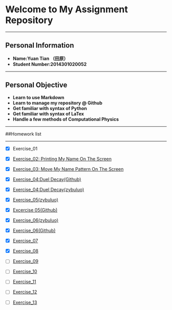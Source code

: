 # Welcome to My Assignment Repository

---
Personal Information
---
+ **Name:Yuan Tian （田原）**
+ **Student Number:2014301020052**

---
Personal Objective
---
+ **Learn to use Markdown**
+ **Learn to manage my repository @ Github**
+ **Get familiar with syntax of Python**
+ **Get familiar with syntax of LaTex**
+ **Handle a few methods of Computational Physics**

---
##Homework list

---
- [x] Exercise_01
- [x] [Exercise_02: Printing My Name On The Screen](https://github.com/Rob1nTian/computationalphysics_N2014301020052/tree/master/Excercise_02)
- [x] [Exercise_03: Move My Name Pattern On The Screen](https://github.com/Rob1nTian/computationalphysics_N2014301020052/tree/master/Excercise_03)
- [x] [Exercise_04:Duel Decay(Github)](https://github.com/Rob1nTian/computationalphysics_N2014301020052/tree/master/Excercise_04)
- [x] [Exercise_04:Duel Decay(zybuluo)](https://www.zybuluo.com/mdeditor#525783)
- [x] [Exercise_05(zybuluo)](https://www.zybuluo.com/mdeditor#534224)
- [x] [Excercise 05(Github)](https://github.com/Rob1nTian/computationalphysics_N2014301020052/tree/master/Excercise_05)
- [x] [Exercise_06(zybuluo)](https://www.zybuluo.com/mdeditor#534224)
- [x] [Exercise_06(Github)](https://github.com/Rob1nTian/computationalphysics_N2014301020052/tree/master/Excercise_06)
- [x] [Exercise_07](https://github.com/Rob1nTian/computationalphysics_N2014301020052/blob/master/Excercise_07/Excercise_07.md)
- [x] [Exercise_08](https://github.com/Rob1nTian/computationalphysics_N2014301020052/blob/master/Excercise_08/Excercise_08.md)
- [ ] [Exercise_09](https://github.com/Rob1nTian/computationalphysics_N2014301020052/blob/master/Exercise_09)
- [ ] [Exercise_10](https://github.com/Rob1nTian/computationalphysics_N2014301020052/blob/master/Exercise_10)
- [ ] [Exercise_11](https://github.com/Rob1nTian/computationalphysics_N2014301020052/blob/master/Exercise_11)
- [ ] [Exercise_12](https://github.com/Rob1nTian/computationalphysics_N2014301020052/blob/master/Exercise_12)
- [ ] [Exercise_13](https://github.com/Rob1nTian/computationalphysics_N2014301020052/blob/master/Exercise_13)






